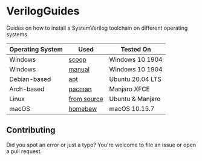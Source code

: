 # VerilogGuides
Guides on how to install a SystemVerilog toolchain on different operating systems.

| Operating System | Used                           | Tested On        |
| ---------------- | ------------------------------ | ---------------- |
| Windows          | [scoop](windows-scoop.md)      | Windows 10 1904  |
| Windows          | [manual](windows-manual.md)    | Windows 10 1904  |
| Debian-based     | [apt](debian-apt.md)           | Ubuntu 20.04 LTS |
| Arch-based       | [pacman](arch-pacman.md)       | Manjaro XFCE     |
| Linux            | [from source](linux-source.md) | Ubuntu & Manjaro |
| macOS            | [homebew](macos-homebrew.md)   | macOS 10.15.7    |

## Contributing

Did you spot an error or just a typo? You're welcome to file an issue or open a pull request.
